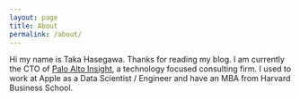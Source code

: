 ```yaml
---
layout: page
title: About
permalink: /about/
---
```


Hi my name is Taka Hasegawa. Thanks for reading my blog. I am currently the CTO of [Palo Alto Insight](https://www.paloaltoinsight.com), a technology focused consulting firm. I used to work at Apple as a Data Scientist / Engineer and have an MBA from Harvard Business School.
